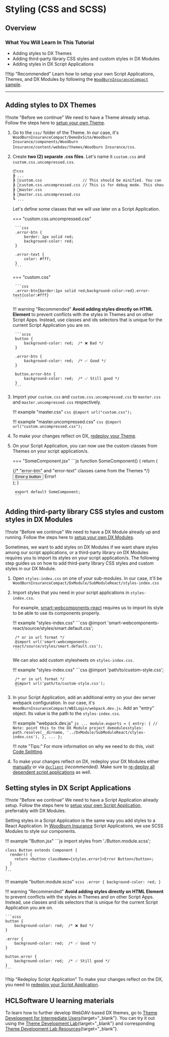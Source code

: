 # Styling (CSS and SCSS)

## Overview

### What You Will Learn In This Tutorial
 - Adding styles to DX Themes
 - Adding third-party library CSS styles and custom styles in DX Modules
 - Adding styles in DX Script Applications

!!!tip "Recommended"
    Learn how to setup your own Script Applications, Themes, and DX Modules by following the [`WoodBurnInsuranceCompact` sample](https://github.com/HCL-TECH-SOFTWARE/DX-Modules-and-ScriptApps).

---

<!-- ### How To Build and Deploy Script Applications
!!!tip "Build and Deploy Script Applications"
    Follow the steps [here](../../common-setup/build-and-deploy/build_and_deploy_scriptapps.md).

### How to Build and Deploy DX Modules
!!!tip "Build and Deploy DX Modules"
    Follow the steps [here](../../common-setup//build-and-deploy/build_and_deploy_dx_modules.md).

### How to Build and Deploy Themes
!!!tip "Build and Deploy Themes"
    Follow the steps [here](./import_export_site/export_theme.md).


--- -->

## Adding styles to DX Themes

!!!note "Before we continue"
    We need to have a Theme already setup. Follow the steps here to [setup your own Theme](import_export_site/manual_export_theme.md).

1. Go to the `css/` folder of the Theme. In our case, it's `WoodBurnInsuranceCompact/DemoDxSite/Woodburn Insurance/components/Woodburn Insurance/content/webdav/themes/Woodburn Insurance/css`.

2. Create **two (2) separate .css files**. Let's name it `custom.css` and `custom.css.uncompressed.css`.

    ```txt
    📦css
    ┣ ...
    ┣ 📜custom.css                  // This should be minified. You can use a minifier online.
    ┣ 📜custom.css.uncompressed.css // This is for debug mode. This should not be compressed.
    ┣ 📜master.css
    ┣ 📜master.css.uncompressed.css
    ┗ ...
    ```

    Let's define some classes that we will use later on a Script Application.

    === "custom.css.uncompressed.css"

        ```css
        .error-btn {
            border: 1px solid red;
            background-color: red;    
        }

        .error-text {
            color: #fff;
        }
        ```

    === "custom.css"
        
        ```css
        .error-btn{border:1px solid red;background-color:red}.error-text{color:#fff}
        ```

    !!! warning "Recommended"
        **Avoid adding styles directly on HTML Element** to prevent conflicts with the styles in Themes and on other Script Apps. Instead, use classes and ids selectors that is unique for the current Script Application you are on.

        ```scss
        button {
            background-color: red;  /* ❌ Bad */
        }

        .error-btn {
            background-color: red;  /* ✅ Good */
        }

        button.error-btn {
            background-color: red;  /* ✅ Still good */
        }
        ```

3. Import your `custom.css` and `custom.css.uncompressed.css` to `master.css` and `master.uncompressed.css` respectively.
   
    !!! example "master.css"
        ```css
        @import url("custom.css");
        ```

    !!! example "master.uncompressed.css"
        ```css
        @import url("custom.uncompressed.css");
        ```

4. To make your changes reflect on DX, [redeploy your Theme](import_export_site/import_theme.md).

5. On your Script Application, you can now use the custom classes from Themes on your script application/s.

    === "SomeComponent.jsx"
        ```js
        function SomeComponent() {
            return (
                <div>
                    {/* "error-btn" and "error-text" classes came from the Themes */}
                    <button class="error-btn">Error-y button</button>
                    <span class="error-text">Error!</span>
                </div>
            );
        }

        export default SomeComponent;
        ```



## Adding third-party library CSS styles and custom styles in DX Modules

!!!note "Before we continue"
    We need to have a DX Module already up and running. Follow the steps here to [setup your own DX Modules](../common-setup/optimized-scriptapps/dependencies_as_module.md).

Sometimes, we want to add styles on DX Modules if we want share styles among our script applications, or a third-party library on DX Modules requires you to import its styles on your script application/s. The following step guides us on how to add third-party library CSS styles and custom styles in our DX Module.

1. Open `styles-index.css` on one of your sub-modules. In our case, it'll be `WoodBurnInsuranceCompact/DxModule/SubModuleReact/styles-index.css`

2. Import styles that you need in your script applications in `styles-index.css`.

    For example, [smart-webcomponents-react](https://www.npmjs.com/package/smart-webcomponents-react) requires us to import its style to be able to use its components properly.

    !!! example "styles-index.css"
        ```css
        @import 'smart-webcomponents-react/source/styles/smart.default.css';
        
        /* or in url format */
        @import url('smart-webcomponents-react/source/styles/smart.default.css');
        ```
    
    We can also add custom stylesheets on `styles-index.css`.

    !!! example "styles-index.css"
        ```css
        @import 'path/to/custom-style.css';
        
        /* or in url format */
        @import url('path/to/custom-style.css');
        ```

3. In your Script Application, add an additional entry on your dev server webpack configuration. In our case, it's `WoodBurnInsuranceCompact/WBILogin/webpack.dev.js`. Add an "entry" object. Its value is the path to the `styles-index.css`.

    !!! example "webpack.dev.js"
        ```js
        ...
        module.exports = {
            entry: {
                // Note: point this to the DX Module project
                dxmodulesstyles: path.resolve(__dirname, '../DxModule/SubModuleReact/styles-index.css'),
            },
            ...
        };
        ```

    !!! note "Tips:"
        For more information on why we need to do this, visit [Code Splitting](code_splitting.md).

4. To make your changes reflect on DX, redeploy your DX Modules either [manually](../common-setup/build-and-deploy/manual_ear_upload.md) or via [`dxclient`](../common-setup/build-and-deploy/build_and_deploy_dx_modules.md) *(recommended)*. Make sure to [re-deploy all dependent script applications](../common-setup/build-and-deploy/build_and_deploy_scriptapps.md) as well.

## Setting styles in DX Script Applications

!!!note "Before we continue"
    We need to have a Script Application already setup. Follow the steps here to [setup your own Script Application](../common-setup/optimized-scriptapps/sharing_dependencies.md), preferrably with DX Modules.

Setting styles in a Script Application is the same way you add styles to a React Application. In [Woodburn Insurance](../samples/woodburn_insurance_demo/index.md) Script Applications, we use SCSS Modules to style our components.

!!! example "Button.jsx" 
    ```js
    import styles from './Button.module.scss';

    class Button extends Component {
      render() {
        return <button className={styles.error}>Error Button</button>;
      }
    }
    ```

!!! example "button.module.scss" 
    ```scss
    .error {
        background-color: red;
    }
    ```

!!! warning "Recommended"
    **Avoid adding styles directly on HTML Element** to prevent conflicts with the styles in Themes and on other Script Apps. Instead, use classes and ids selectors that is unique for the current Script Application you are on.

    ```scss
    button {
        background-color: red;  /* ❌ Bad */
    }

    .error {
        background-color: red;  /* ✅ Good */
    }

    button.error {
        background-color: red;  /* ✅ Still good */
    }
    ```

!!!tip "Redeploy Script Application"
    To make your changes reflect on the DX, you need to [redeploy your Script Application](../common-setup/build-and-deploy/build_and_deploy_scriptapps.md).

## HCLSoftware U learning materials

To learn how to further develop WebDAV-based DX themes, go to [Theme Development for Intermediate Users](https://hclsoftwareu.hcltechsw.com/courses/lesson/?id=3462){target="_blank"}. You can try it out using the [Theme Development Lab](https://hclsoftwareu.hcltechsw.com/images/Lc4sMQCcN5uxXmL13gSlsxClNTU3Mjc3NTc4MTc2/DS_Academy/DX/Developer/HDX-DEV-200_Theme_Development.pdf){target="_blank"} and corresponding [Theme Development Lab Resources](https://hclsoftwareu.hcltechsw.com/images/Lc4sMQCcN5uxXmL13gSlsxClNTU3Mjc3NTc4MTc2/DS_Academy/DX/Developer/HDX-DEV-200_Theme_Development_Lab_Resources.zip){target="_blank”}.
